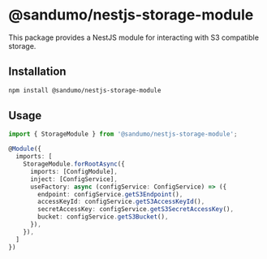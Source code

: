 # @sandumo/nestjs-storage-module

This package provides a NestJS module for interacting with S3 compatible storage.

## Installation

```bash
npm install @sandumo/nestjs-storage-module
```

## Usage

```typescript
import { StorageModule } from '@sandumo/nestjs-storage-module';

@Module({
  imports: [
    StorageModule.forRootAsync({
      imports: [ConfigModule],
      inject: [ConfigService],
      useFactory: async (configService: ConfigService) => ({
        endpoint: configService.getS3Endpoint(),
        accessKeyId: configService.getS3AccessKeyId(),
        secretAccessKey: configService.getS3SecretAccessKey(),
        bucket: configService.getS3Bucket(),
      }),
    }),
  ]
})
```

